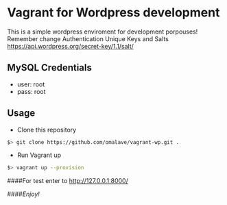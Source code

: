 Vagrant for Wordpress development
=================================

This is a simple wordpress enviroment for development porpouses!
Remember change Authentication Unique Keys and Salts
https://api.wordpress.org/secret-key/1.1/salt/

MySQL Credentials
-----------------
- user: root
- pass: root

Usage
-----

-	Clone this repository

```bash
$> git clone https://github.com/omalave/vagrant-wp.git .
```

-	Run Vagrant up

```bash
$> vagrant up --provision
```

####For test enter to http://127.0.0.1:8000/

####*Enjoy!*
